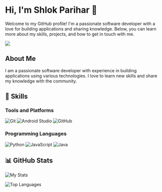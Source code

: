 # Hi, I'm Shlok Parihar 👋

Welcome to my GitHub profile! I'm a passionate software developer with a love for building applications and sharing knowledge. Below, you can learn more about my skills, projects, and how to get in touch with me.

<p align="left">
  <a href="https://www.linkedin.com/in/parihar-shlok-linkdein/" target="_blank">
    <img src="https://img.shields.io/badge/-LinkedIn-blue?style=flat-square&logo=LinkedIn&logoColor=white">
  </a>
  <a href="https://github.com/Shlok-Parihar?tab=followers" target="_blank">
  </a>
  </a>
  <a href="https://www.hackerrank.com/profile/shlok0802" target="_blank">
  </a>
</p>

## About Me

I am a passionate software developer with experience in building applications using various technologies. I love to learn new skills and share my knowledge with the community.

## 🚀 Skills

### Tools and Platforms
![Git](https://img.shields.io/badge/-Git-333?style=flat&logo=git)
![Android Studio](https://img.shields.io/badge/-AndroidStudio-333?style=flat&logo=androidstudio)
![GitHub](https://img.shields.io/badge/-GitHub-333?style=flat&logo=github)

### Programming Languages
![Python](https://img.shields.io/badge/-Python-333?style=flat&logo=python)
![JavaScript](https://img.shields.io/badge/-JavaScript-333?style=flat&logo=javascript)
![Java](https://img.shields.io/badge/-Java-333?style=flat&logo=java)

## 📊 GitHub Stats

![My Stats](https://github-readme-stats.vercel.app/api?username=Shlok-Parihar&show_icons=true&hide_border=true&theme=radical)

![Top Languages](https://github-readme-stats.vercel.app/api/top-langs/?username=Shlok-Parihar&layout=compact&hide_border=true&theme=radical)

